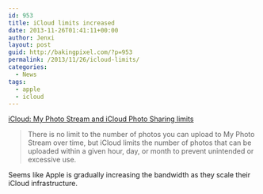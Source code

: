 ```yaml
---
id: 953
title: iCloud limits increased
date: 2013-11-26T01:41:11+00:00
author: Jenxi
layout: post
guid: http://bakingpixel.com/?p=953
permalink: /2013/11/26/icloud-limits/
categories:
  - News
tags:
  - apple
  - icloud
---
```

[iCloud: My Photo Stream and iCloud Photo Sharing limits](http://support.apple.com/kb/HT4858)

> There is no limit to the number of photos you can upload to My Photo Stream over time, but iCloud limits the number of photos that can be uploaded within a given hour, day, or month to prevent unintended or excessive use. 

Seems like Apple is gradually increasing the bandwidth as they scale their iCloud infrastructure.